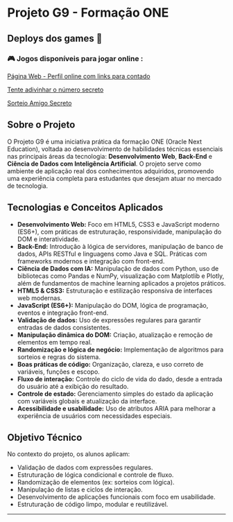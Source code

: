 # Projeto G9 - Formação ONE

## Deploys dos games 🤘
### 🎮 Jogos disponíveis para jogar online :

[Página Web - Perfil online com links para contado](https://perfilhtml-six.vercel.app/)

[Tente adivinhar o número secreto](https://jogonumerosecreto-pied-three.vercel.app/)

[Sorteio Amigo Secreto](https://sorteioamigosecreto-14bxiwyhf.vercel.app/)



## Sobre o Projeto

O Projeto G9 é uma iniciativa prática da formação ONE (Oracle Next Education), voltada ao desenvolvimento de habilidades técnicas essenciais nas principais áreas da tecnologia: **Desenvolvimento Web**, **Back-End** e **Ciência de Dados com Inteligência Artificial**. O projeto serve como ambiente de aplicação real dos conhecimentos adquiridos, promovendo uma experiência completa para estudantes que desejam atuar no mercado de tecnologia.

## Tecnologias e Conceitos Aplicados

- **Desenvolvimento Web:** Foco em HTML5, CSS3 e JavaScript moderno (ES6+), com práticas de estruturação, responsividade, manipulação do DOM e interatividade.
- **Back-End:** Introdução à lógica de servidores, manipulação de banco de dados, APIs RESTful e linguagens como Java e SQL. Práticas com frameworks modernos e integração com front-end.
- **Ciência de Dados com IA:** Manipulação de dados com Python, uso de bibliotecas como Pandas e NumPy, visualização com Matplotlib e Plotly, além de fundamentos de machine learning aplicados a projetos práticos.
- **HTML5 & CSS3:** Estruturação e estilização responsiva de interfaces web modernas.
- **JavaScript (ES6+):** Manipulação do DOM, lógica de programação, eventos e integração front-end.
- **Validação de dados:** Uso de expressões regulares para garantir entradas de dados consistentes.
- **Manipulação dinâmica do DOM:** Criação, atualização e remoção de elementos em tempo real.
- **Randomização e lógica de negócio:** Implementação de algoritmos para sorteios e regras do sistema.
- **Boas práticas de código:** Organização, clareza, e uso correto de variáveis, funções e escopo.
- **Fluxo de interação:** Controle do ciclo de vida do dado, desde a entrada do usuário até a exibição do resultado.
- **Controle de estado:** Gerenciamento simples do estado da aplicação com variáveis globais e atualização da interface.
- **Acessibilidade e usabilidade:** Uso de atributos ARIA para melhorar a experiência de usuários com necessidades especiais.


## Objetivo Técnico

No contexto do projeto, os alunos aplicam:

- Validação de dados com expressões regulares.
- Estruturação de lógica condicional e controle de fluxo.
- Randomização de elementos (ex: sorteios com lógica).
- Manipulação de listas e ciclos de interação.
- Desenvolvimento de aplicações funcionais com foco em usabilidade.
- Estruturação de código limpo, modular e reutilizável.

---
